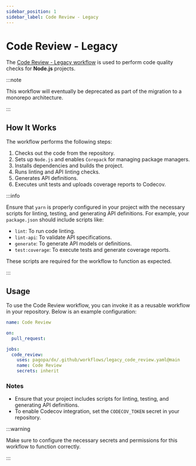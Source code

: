 ```yaml
---
sidebar_position: 1
sidebar_label: Code Review - Legacy
---
```


# Code Review - Legacy

The [Code Review - Legacy workflow](https://github.com/pagopa/dx/blob/main/.github/workflows/legacy_code_review.yaml) is used to perform code quality checks for **Node.js** projects.

:::note

This workflow will eventually be deprecated as part of the migration to a monorepo architecture.

:::

## How It Works

The workflow performs the following steps:

1. Checks out the code from the repository.
2. Sets up `Node.js` and enables `Corepack` for managing package managers.
3. Installs dependencies and builds the project.
4. Runs linting and API linting checks.
5. Generates API definitions.
6. Executes unit tests and uploads coverage reports to Codecov.

:::info

Ensure that `yarn` is properly configured in your project with the necessary scripts for linting, testing, and generating API definitions. For example, your `package.json` should include scripts like:

- `lint`: To run code linting.
- `lint-api`: To validate API specifications.
- `generate`: To generate API models or definitions.
- `test:coverage`: To execute tests and generate coverage reports.

These scripts are required for the workflow to function as expected.

:::

## Usage

To use the Code Review workflow, you can invoke it as a reusable workflow in your repository. Below is an example configuration:

```yaml
name: Code Review

on:
  pull_request:

jobs:
  code_review:
    uses: pagopa/dx/.github/workflows/legacy_code_review.yaml@main
    name: Code Review
    secrets: inherit
```

### Notes

- Ensure that your project includes scripts for linting, testing, and generating API definitions.
- To enable Codecov integration, set the `CODECOV_TOKEN` secret in your repository.

:::warning

Make sure to configure the necessary secrets and permissions for this workflow to function correctly.

:::
